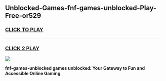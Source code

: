 
## Unblocked-Games-fnf-games-unblocked-Play-Free-or529
<h3>
<a href="https://premium76.site?title=fnf-games-unblocked&ref=20A">CLICK TO PLAY</a></h3>
<hr>

<h3>
<a href="https://premium76.site?title=fnf-games-unblocked&ref=20A">CLICK 2 PLAY</a>
  
</h3>

<a href="https://premium76.site?title=fnf-games-unblocked&ref=20A"><img src="https://clearcache.store/games.png"></a>


**fnf-games-unblocked games unblocked: Your Gateway to Fun and Accessible Online Gaming**
